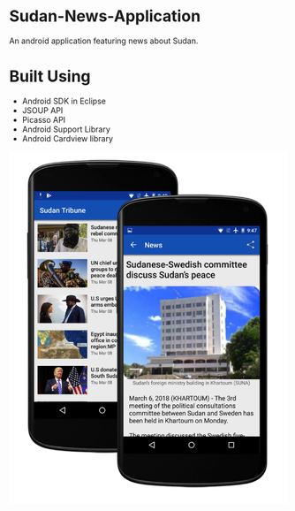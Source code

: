 # Sudan-News-Application
An android application featuring news about Sudan.

# Built Using

* Android SDK in Eclipse
* JSOUP API
* Picasso API 
* Android Support Library
* Android Cardview library

![Alt text](https://github.com/BaraOS/Sudan-News-Application/blob/master/screenshots/sudannewsapp.png?raw=true)
